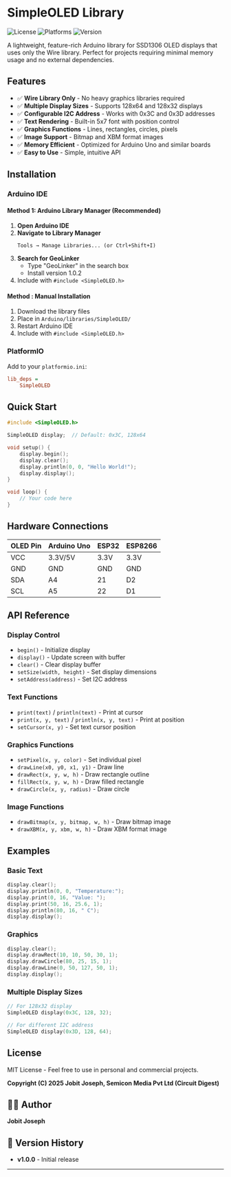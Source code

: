 # SimpleOLED Library
![License](https://img.shields.io/badge/License-MIT-blue.svg)
![Platforms](https://img.shields.io/badge/Platforms-ESP32%20%7C%20ESP8266%20%7C%20Arduino%20Uno%20R4%20WiFi%20%7C%20RPi%20Pico%20W%20%7C%20Arduino-green)
![Version](https://img.shields.io/badge/Version-1.0.2-brightgreen)

A lightweight, feature-rich Arduino library for SSD1306 OLED displays that uses only the Wire library. Perfect for projects requiring minimal memory usage and no external dependencies.

## Features

- ✅ **Wire Library Only** - No heavy graphics libraries required
- ✅ **Multiple Display Sizes** - Supports 128x64 and 128x32 displays
- ✅ **Configurable I2C Address** - Works with 0x3C and 0x3D addresses
- ✅ **Text Rendering** - Built-in 5x7 font with position control
- ✅ **Graphics Functions** - Lines, rectangles, circles, pixels
- ✅ **Image Support** - Bitmap and XBM format images
- ✅ **Memory Efficient** - Optimized for Arduino Uno and similar boards
- ✅ **Easy to Use** - Simple, intuitive API

## Installation

### Arduino IDE
#### Method 1: Arduino Library Manager (Recommended)
1. **Open Arduino IDE**
2. **Navigate to Library Manager**
   ```
   Tools → Manage Libraries... (or Ctrl+Shift+I)
   ```
3. **Search for GeoLinker**
   - Type "GeoLinker" in the search box
   - Install version 1.0.2
4. Include with `#include <SimpleOLED.h>`

#### Method : Manual Installation
1. Download the library files
2. Place in `Arduino/libraries/SimpleOLED/`
3. Restart Arduino IDE
4. Include with `#include <SimpleOLED.h>`

### PlatformIO
Add to your `platformio.ini`:
```ini
lib_deps = 
    SimpleOLED
```

## Quick Start

```cpp
#include <SimpleOLED.h>

SimpleOLED display;  // Default: 0x3C, 128x64

void setup() {
    display.begin();
    display.clear();
    display.println(0, 0, "Hello World!");
    display.display();
}

void loop() {
    // Your code here
}
```

## Hardware Connections

| OLED Pin | Arduino Uno | ESP32 | ESP8266 |
|----------|-------------|-------|---------|
| VCC      | 3.3V/5V     | 3.3V  | 3.3V    |
| GND      | GND         | GND   | GND     |
| SDA      | A4          | 21    | D2      |
| SCL      | A5          | 22    | D1      |

## API Reference

### Display Control
- `begin()` - Initialize display
- `display()` - Update screen with buffer
- `clear()` - Clear display buffer
- `setSize(width, height)` - Set display dimensions
- `setAddress(address)` - Set I2C address

### Text Functions
- `print(text)` / `println(text)` - Print at cursor
- `print(x, y, text)` / `println(x, y, text)` - Print at position
- `setCursor(x, y)` - Set text cursor position

### Graphics Functions
- `setPixel(x, y, color)` - Set individual pixel
- `drawLine(x0, y0, x1, y1)` - Draw line
- `drawRect(x, y, w, h)` - Draw rectangle outline
- `fillRect(x, y, w, h)` - Draw filled rectangle
- `drawCircle(x, y, radius)` - Draw circle

### Image Functions
- `drawBitmap(x, y, bitmap, w, h)` - Draw bitmap image
- `drawXBM(x, y, xbm, w, h)` - Draw XBM format image

## Examples

### Basic Text
```cpp
display.clear();
display.println(0, 0, "Temperature:");
display.print(0, 16, "Value: ");
display.print(50, 16, 25.6, 1);
display.println(80, 16, " C");
display.display();
```

### Graphics
```cpp
display.clear();
display.drawRect(10, 10, 50, 30, 1);
display.drawCircle(80, 25, 15, 1);
display.drawLine(0, 50, 127, 50, 1);
display.display();
```

### Multiple Display Sizes
```cpp
// For 128x32 display
SimpleOLED display(0x3C, 128, 32);

// For different I2C address
SimpleOLED display(0x3D, 128, 64);
```

## License

MIT License - Feel free to use in personal and commercial projects.

**Copyright (C) 2025 Jobit Joseph, Semicon Media Pvt Ltd (Circuit Digest)**

## 👨‍💻 Author

**Jobit Joseph** 

## 🔄 Version History
- **v1.0.0** - Initial release

---
